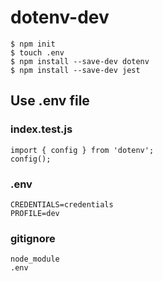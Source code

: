 # dotenv-dev
```
$ npm init
$ touch .env
$ npm install --save-dev dotenv 
$ npm install --save-dev jest
```

## Use .env file
### index.test.js

```
import { config } from 'dotenv';
config();
```

### .env

```
CREDENTIALS=credentials
PROFILE=dev
```

### gitignore

```
node_module
.env
```